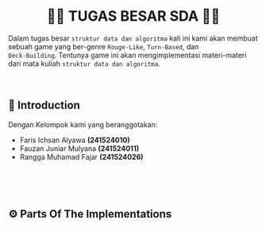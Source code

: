 <div align='center'>
  
#  🧑‍💻 TUGAS BESAR SDA 🧑‍💻
</div>

Dalam tugas besar `struktur data dan algoritma` kali ini kami akan membuat sebuah game yang ber-genre `Rouge-Like`, `Turn-Based`, dan\
`Deck-Building`. Tentunya game ini akan mengimplementasi materi-materi dari mata kuliah `struktur data dan algoritma`.
<br>
<br>
<br>
## :fallen_leaf: Introduction
Dengan Kelompok kami yang beranggotakan:
- Faris Ichsan Alyawa **(241524010)**
- Fauzan Juniar Mulyana **(241524011)**
- Rangga Muhamad Fajar **(241524026)**

<br>
<br>
<br>

## ⚙️ Parts Of The Implementations



